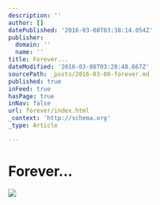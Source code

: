 ```yaml
---
description: ''
author: []
datePublished: '2016-03-08T03:38:14.054Z'
publisher:
  domain: ''
  name: ''
title: Forever...
dateModified: '2016-03-08T03:28:48.667Z'
sourcePath: _posts/2016-03-08-forever.md
published: true
inFeed: true
hasPage: true
inNav: false
url: forever/index.html
_context: 'http://schema.org'
_type: Article

---
```

# Forever...
![](https://the-grid-user-content.s3-us-west-2.amazonaws.com/53cf0d05-e55a-4680-9325-4807b03d3dd0.png)